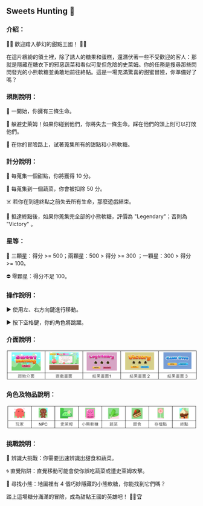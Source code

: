 ## Sweets Hunting 🧁

### 介紹：
🎉🍰 歡迎踏入夢幻的甜點王國！ 🍭🍬 

在這片繽紛的領土裡，除了誘人的糖果和蛋糕，還潛伏著一些不受歡迎的客人：那就是隱藏在糖衣下的邪惡蔬菜和看似可愛但危險的史萊姆。你的任務是搜尋那些閃閃發光的小熊軟糖並勇敢地前往終點。這是一場充滿驚喜的甜蜜冒險，你準備好了嗎？

### 規則說明：
🍭 一開始，你擁有三條生命。

🍭 躲避史萊姆！如果你碰到他們，你將失去一條生命。踩在他們的頭上則可以打敗他們。

🍭 在你的冒險路上，試著蒐集所有的甜點和小熊軟糖。

### 計分說明：
🍰 每蒐集一個甜點，你將獲得 10 分。

🥦 每蒐集到一個蔬菜，你會被扣除 50 分。

☠️ 若你在到達終點之前失去所有生命，那麼遊戲結束。

👑 抵達終點後，如果你蒐集完全部的小熊軟糖，評價為 "Legendary"；否則為 "Victory" 。

### 星等：
🌟 三顆星：得分 >= 500；兩顆星：500 > 得分 >= 300 ；一顆星：300 > 得分 >= 100。

⛔️ 零顆星：得分不足 100。

### 操作說明：
▶️ 使用左、右方向鍵進行移動。

▶️ 按下空格鍵，你的角色將跳躍。

### 介面說明：
![image](/interface.png)

### 角色及物品說明：
![image](/role.png)

### 挑戰說明：
🎯 辨識大挑戰：你需要迅速辨識出甜食和蔬菜。

🌀 直覺陷阱：直覺移動可能會使你誤吃蔬菜或遭史萊姆攻擊。

🐻 尋找小熊：地圖裡有 4 個巧妙隱藏的小熊軟糖，你能找到它們嗎？


踏上這場糖分滿滿的冒險，成為甜點王國的英雄吧！ 🌈🍩🏆
